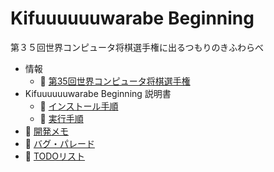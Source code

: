 # Kifuuuuuuwarabe Beginning

第３５回世界コンピュータ将棋選手権に出るつもりのきふわらべ  

* 情報
    * 📖 [第35回世界コンピュータ将棋選手権](http://www2.computer-shogi.org/wcsc35/)
* Kifuuuuuuwarabe Beginning 説明書
    * 📖 [インストール手順](./docs/how_to_install.md)
    * 📖 [実行手順](./docs/how_to_start.md)
* 📖 [開発メモ](./docs/developers_note.md)
* 📖 [バグ・パレード](./docs/bug_parade.md)
* 📖 [TODOリスト](./docs/todo_list.md)
